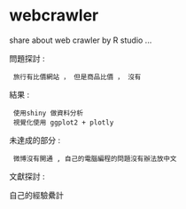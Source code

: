 # webcrawler

share about web crawler by R studio ... 

問題探討 :   

     旅行有比價網站 ， 但是商品比價 ， 沒有

結果 : 

     使用shiny 做資料分析
     視覺化使用 ggplot2 + plotly

未達成的部分 : 

     微博沒有開通 , 自己的電腦編程的問題沒有辦法放中文 

文獻探討 : 

自己的經驗纍計
